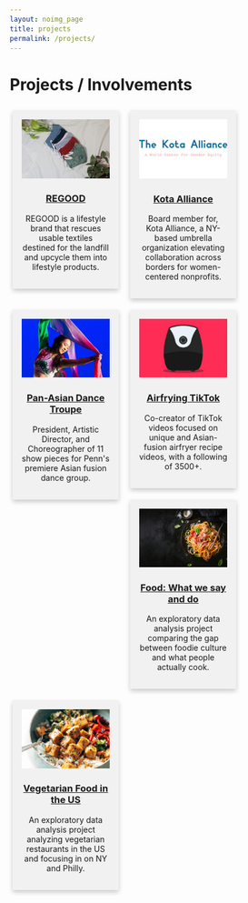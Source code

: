 ```yaml
---
layout: noimg_page
title: projects
permalink: /projects/
---
```


# Projects / Involvements
<html>
<style>
* {
  box-sizing: border-box;
}
/* Float 2 columns side by side */
.column {
  float: left;
  width: 50%;
  padding: 10px 10px 10px 10px;
}
/* Remove extra left and right margins, due to padding in columns */
.row {margin: 0 -5px;}
/* Clear floats after the columns */
.row:after {
  content: "";
  display: table;
  clear: both;
}
/* Style the counter cards */
.card {
  box-shadow: 0 4px 8px 0 rgba(0, 0, 0, 0.2); /* this adds the "card" effect */
  padding: 16px;
  text-align: center;
  background-color: #f1f1f1;
}
/* Responsive columns - one column layout (vertical) on small screens */
@media screen and (max-width: 600px) {
  .column {
    width: 100%;
    display: block;
    margin-bottom: 20px;
  }
img {
    float: left;
    max-width:  450px;
    max-height: 350px;
    object-fit: cover;
}
}
</style>
<body>
<div class="row">
  <div class="column">
    <div class="card">
      <a href="https://linktr.ee/regood"><img src="/img/regood.png"></a>
      <a href="https://linktr.ee/regood"><p><h3>REGOOD</h3></p></a>
      <p>REGOOD is a lifestyle brand that rescues usable textiles destined for the landfill and upcycle them into lifestyle products.</p>
    </div>
  </div>
   <div class="column">
    <div class="card">
      <a href="https://www.kota-alliance.org/meet-the-team"><img src="/img/kota.png"></a>
      <a href="https://www.kota-alliance.org/meet-the-team"><p><h3>Kota Alliance</h3></p></a>
      <p>Board member for, Kota Alliance, a NY-based umbrella organization elevating collaboration across borders for women-centered nonprofits. </p>
    </div>
  </div>
  <div class="column">
    <div class="card">
      <a href="https://www.youtube.com/playlist?list=PLscWaEI5jHhN-h_QUZcJR66kGoqp4sZvf"><img src="/img/dance.jpg"></a>
      <a href="https://www.youtube.com/playlist?list=PLscWaEI5jHhN-h_QUZcJR66kGoqp4sZvf"><p><h3>Pan-Asian Dance Troupe</h3></p></a>
      <p>President, Artistic Director, and Choreographer of 11 show pieces for Penn's premiere Asian fusion dance group.</p>
    </div>
  </div>
  <div class="column">
    <div class="card">
      <a href="https://tiktok.com/@airfrying"><img src="/img/ninja.jpeg"></a>
      <a href="https://tiktok.com/@airfrying"><p><h3>Airfrying TikTok</h3></p></a>
      <p>Co-creator of TikTok videos focused on unique and Asian-fusion airfryer recipe videos, with a following of 3500+.</p>
    </div>
  </div>
   <div class="column">
    <div class="card">
      <a href="https://oidd245kathrynwang.weebly.com/"><img src="/img/food.png"></a>
      <a href="https://oidd245kathrynwang.weebly.com/"><p><h3>Food: What we say and do</h3></p></a>
      <p>An exploratory data analysis project comparing the gap between foodie culture and what people actually cook.</p>
    </div>
  </div>
     <div class="column">
    <div class="card">
      <a href="https://vegetarianrestaurantanalysis.weebly.com/"><img src="/img/veggie.jpg"></a>
      <a href="https://vegetarianrestaurantanalysis.weebly.com/"><p><h3>Vegetarian Food in the US</h3></p></a>
      <p>An exploratory data analysis project analyzing vegetarian restaurants in the US and focusing in on NY and Philly.</p>
    </div>
  </div>
</div>
</body>
</html>
